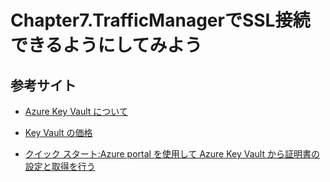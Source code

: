 # Chapter7.TrafficManagerでSSL接続できるようにしてみよう

## 参考サイト

- [Azure Key Vault について](https://docs.microsoft.com/ja-jp/azure/key-vault/general/overview)

- [Key Vault の価格](https://azure.microsoft.com/ja-jp/pricing/details/key-vault/)

- [クイック スタート:Azure portal を使用して Azure Key Vault から証明書の設定と取得を行う](https://docs.microsoft.com/ja-jp/azure/key-vault/certificates/quick-create-portal)
